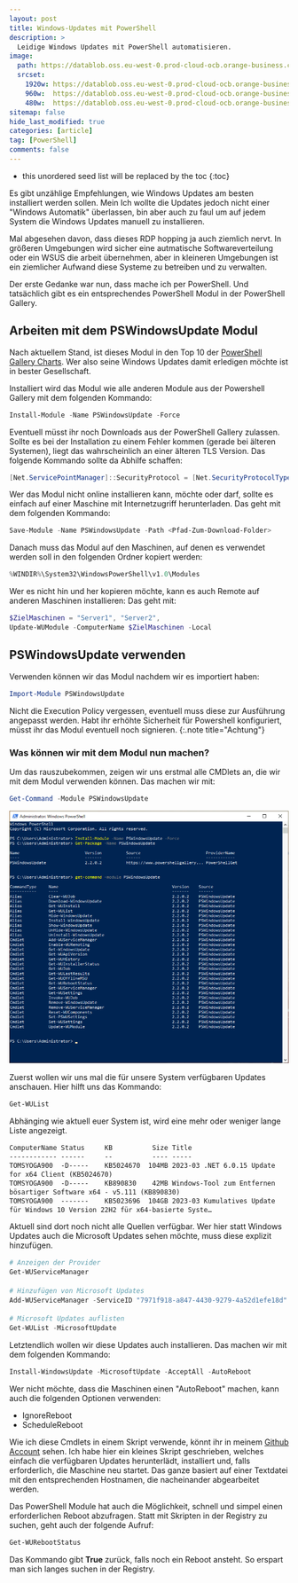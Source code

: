 ```yaml
---
layout: post
title: Windows-Updates mit PowerShell 
description: >
  Leidige Windows Updates mit PowerShell automatisieren.
image: 
  path: https://datablob.oss.eu-west-0.prod-cloud-ocb.orange-business.com/images/beispiel_artikel.png
  srcset:
    1920w: https://datablob.oss.eu-west-0.prod-cloud-ocb.orange-business.com/images/beispiel_artikel.png
    960w:  https://datablob.oss.eu-west-0.prod-cloud-ocb.orange-business.com/images/beispiel_artikel@0,5.png
    480w:  https://datablob.oss.eu-west-0.prod-cloud-ocb.orange-business.com/images/beispiel_artikel@0,25x.png
sitemap: false
hide_last_modified: true
categories: [article]
tag: [PowerShell]
comments: false
---
```


* this unordered seed list will be replaced by the toc
{:toc}

Es gibt unzählige Empfehlungen, wie Windows Updates am besten installiert werden sollen. Mein Ich wollte die Updates jedoch nicht einer "Windows Automatik" überlassen, bin aber auch zu faul um auf jedem System die Windows Updates manuell zu installieren.

Mal abgesehen davon, dass dieses RDP hopping ja auch ziemlich nervt. In größeren Umgebungen wird sicher eine autmatische Softwareverteilung oder ein WSUS die arbeit übernehmen, aber in kleineren Umgebungen ist ein ziemlicher Aufwand diese Systeme zu betreiben und zu verwalten.

Der erste Gedanke war nun, dass mache ich per PowerShell. Und tatsächlich gibt es ein entsprechendes PowerShell Modul in der PowerShell Gallery.

## Arbeiten mit dem PSWindowsUpdate Modul

Nach aktuellem Stand, ist dieses Modul in den Top 10 der [PowerShell Gallery Charts][1]. Wer also seine Windows Updates damit erledigen möchte ist in bester Gesellschaft.

Installiert wird das Modul wie alle anderen Module aus der Powershell Gallery mit dem folgenden Kommando:

~~~powershell
Install-Module -Name PSWindowsUpdate -Force
~~~

Eventuell müsst ihr noch Downloads aus der PowerShell Gallery zulassen. Sollte es bei der Installation zu einem Fehler kommen (gerade bei älteren Systemen), liegt das wahrscheinlich an einer älteren TLS Version. Das folgende Kommando sollte da Abhilfe schaffen:

~~~powershell
[Net.ServicePointManager]::SecurityProtocol = [Net.SecurityProtocolType]::Tls12
~~~

Wer das Modul nicht online installieren kann, möchte oder darf, sollte es einfach auf einer Maschine mit Internetzugriff herunterladen. Das geht mit dem folgenden Kommando:

~~~powershell
Save-Module -Name PSWindowsUpdate -Path <Pfad-Zum-Download-Folder>
~~~

Danach muss das Modul auf den Maschinen, auf denen es verwendet werden soll in den folgenden Ordner kopiert werden:

~~~powershell
%WINDIR%\System32\WindowsPowerShell\v1.0\Modules
~~~

Wer es nicht hin und her kopieren möchte, kann es auch Remote auf anderen Maschinen installieren: Das geht mit:

~~~powershell
$ZielMaschinen = "Server1", "Server2", 
Update-WUModule -ComputerName $ZielMaschinen -Local
~~~

## PSWindowsUpdate verwenden

Verwenden können wir das Modul nachdem wir es importiert haben:

~~~powershell
Import-Module PSWindowsUpdate
~~~

Nicht die Execution Policy vergessen, eventuell muss diese zur Ausführung angepasst werden. Habt ihr erhöhte Sicherheit für Powershell konfiguriert, müsst ihr das Modul eventuell noch signieren.
{:.note title="Achtung"}

### Was können wir mit dem Modul nun machen?

Um das rauszubekommen, zeigen wir uns erstmal alle CMDlets an, die wir mit dem Modul verwenden können. Das machen wir mit:

~~~powershell
Get-Command -Module PSWindowsUpdate
~~~

![400x200](/assets/img/article/WUmitPowerShell01.png "Ausgabe von Get-Command -Module PSWindowsUpdate")

Zuerst wollen wir uns mal die für unsere System verfügbaren Updates anschauen. Hier hilft uns das Kommando:

~~~powershell
Get-WUList
~~~

Abhänging wie aktuell euer System ist, wird eine mehr oder weniger lange Liste angezeigt.

~~~console
ComputerName Status     KB          Size Title
------------ ------     --          ---- -----
TOMSYOGA900  -D-----    KB5024670  104MB 2023-03 .NET 6.0.15 Update for x64 Client (KB5024670)
TOMSYOGA900  -D-----    KB890830    42MB Windows-Tool zum Entfernen bösartiger Software x64 - v5.111 (KB890830)
TOMSYOGA900  -------    KB5023696  104GB 2023-03 Kumulatives Update für Windows 10 Version 22H2 für x64-basierte Syste…
~~~

Aktuell sind dort noch nicht alle Quellen verfügbar. Wer hier statt Windows Updates auch die Microsoft Updates sehen möchte, muss diese explizit hinzufügen.

~~~powershell
# Anzeigen der Provider
Get-WUServiceManager

# Hinzufügen von Microsoft Updates 
Add-WUServiceManager -ServiceID "7971f918-a847-4430-9279-4a52d1efe18d" -AddServiceFlag 7

# Microsoft Updates auflisten
Get-WUList -MicrosoftUpdate
~~~

Letztendlich wollen wir diese Updates auch installieren. Das machen wir mit dem folgenden Kommando:

~~~powershell
Install-WindowsUpdate -MicrosoftUpdate -AcceptAll -AutoReboot
~~~

Wer nicht möchte, dass die Maschinen einen "AutoReboot" machen, kann auch die folgenden Optionen verwenden:

* IgnoreReboot
* ScheduleReboot

Wie ich diese Cmdlets in einem Skript verwende, könnt ihr in meinem [Github Account][2] sehen. Ich habe hier ein kleines Skript geschrieben, welches einfach die verfügbaren Updates herunterlädt, installiert und, falls erforderlich, die Maschine neu startet. Das ganze basiert auf einer Textdatei mit den entsprechenden Hostnamen, die nacheinander abgearbeitet werden.

Das PowerShell Module hat auch die Möglichkeit, schnell und simpel einen erforderlichen Reboot abzufragen. Statt mit Skripten in der Registry zu suchen, geht auch der folgende Aufruf:

~~~powershell
Get-WURebootStatus
~~~

Das Kommando gibt **True** zurück, falls noch ein Reboot ansteht. So erspart man sich langes suchen in der Registry.

[1]: https://www.powershellgallery.com/stats/packages
[2]: https://github.com/thomaskrampe/PowerShell/tree/master/Windows/WindowsUpdate
